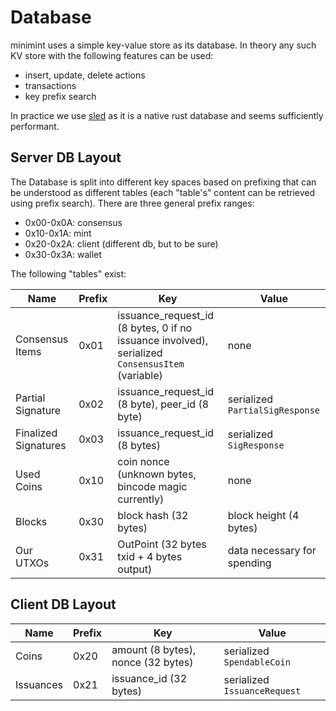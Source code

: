 # Database

minimint uses a simple key-value store as its database. In theory any such KV store with the following features can
be used:

* insert, update, delete actions
* transactions
* key prefix search

In practice we use [sled](https://docs.rs/sled/) as it is a native rust database and seems sufficiently performant.

## Server DB Layout
The Database is split into different key spaces based on prefixing that can be understood as different tables (each
"table's" content can be retrieved using prefix search). There are three general prefix ranges:

* 0x00-0x0A: consensus
* 0x10-0x1A: mint
* 0x20-0x2A: client (different db, but to be sure)
* 0x30-0x3A: wallet

The following "tables" exist:

| Name                 | Prefix | Key                                                                                             | Value                           |
|----------------------|--------|-------------------------------------------------------------------------------------------------|---------------------------------|
| Consensus Items      | 0x01   | issuance_request_id (8 bytes, 0 if no issuance involved), serialized `ConsensusItem` (variable) | none                            |
| Partial Signature    | 0x02   | issuance_request_id (8 byte), peer_id (8 byte)                                                  | serialized `PartialSigResponse` |
| Finalized Signatures | 0x03   | issuance_request_id (8 bytes)                                                                   | serialized `SigResponse`        |
| Used Coins           | 0x10   | coin nonce (unknown bytes, bincode magic currently)                                             | none                            |
| Blocks               | 0x30   | block hash (32 bytes)                                                                           | block height (4 bytes)          |
| Our UTXOs            | 0x31   | OutPoint (32 bytes txid + 4 bytes output)                                                       | data necessary for spending     |

## Client DB Layout

| Name      | Prefix | Key                                | Value                        |
|-----------|--------|------------------------------------|------------------------------|
| Coins     | 0x20   | amount (8 bytes), nonce (32 bytes) | serialized `SpendableCoin`   |
| Issuances | 0x21   | issuance_id (32 bytes)             | serialized `IssuanceRequest` |
